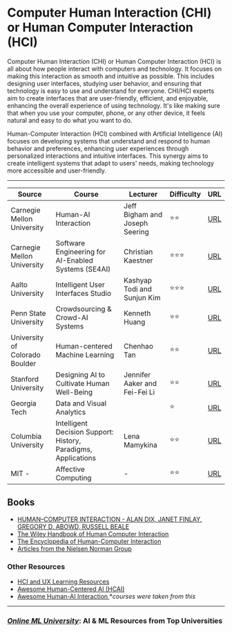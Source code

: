 # **Computer Human Interaction (CHI) or Human Computer Interaction (HCI)**
Computer Human Interaction (CHI) or Human Computer Interaction (HCI) is all about how people interact with computers and technology. It focuses on making this interaction as smooth and intuitive as possible. This includes designing user interfaces, studying user behavior, and ensuring that technology is easy to use and understand for everyone. CHI/HCI experts aim to create interfaces that are user-friendly, efficient, and enjoyable, enhancing the overall experience of using technology. It's like making sure that when you use your computer, phone, or any other device, it feels natural and easy to do what you want to do.

Human-Computer Interaction (HCI) combined with Artificial Intelligence (AI) focuses on developing systems that understand and respond to human behavior and preferences, enhancing user experiences through personalized interactions and intuitive interfaces. This synergy aims to create intelligent systems that adapt to users' needs, making technology more accessible and user-friendly.

---




| Source | Course | Lecturer  | Difficulty | URL |
| --- | --- | --- | --- | --- |
|Carnegie Mellon University	|Human-AI Interaction|	Jeff Bigham and Joseph Seering|⭐⭐ | [URL](http://humanaiclass.org/) | 
|Carnegie Mellon University	|Software Engineering for AI-Enabled Systems (SE4AI)	|Christian Kaestner|⭐⭐⭐ |[URL](https://ckaestne.github.io/seai/) | 
|Aalto University|	Intelligent User Interfaces Studio	|Kashyap Todi and Sunjun Kim | ⭐⭐⭐ |[URL](https://mycourses.aalto.fi/course/view.php?id=20975) | 
|Penn State University	|Crowdsourcing & Crowd-AI Systems	|Kenneth Huang|⭐⭐ |[URL](http://crowdaiclass.org/) | 
|University of Colorado Boulder|	Human-centered Machine Learning	|Chenhao Tan|⭐⭐ |[URL](https://chenhaot.com/courses/hcml/home.html) | 
|Stanford University	|Designing AI to Cultivate Human Well-Being	|Jennifer Aaker and Fei-Fei Li|⭐⭐ |[URL](https://designing-ai.su.domains/) | 
|Georgia Tech	|Data and Visual Analytics	||⭐ |[URL](https://poloclub.github.io/#cse6242) | 
|Columbia University|	Intelligent Decision Support: History, Paradigms, Applications	|Lena Mamykina|⭐⭐ |[URL](https://www.dbmi.columbia.edu/binf-g4008-001-intelligent-decision-support-history-paradigms-and-applications/) | 
|MIT -| Affective Computing|-|⭐⭐ |[URL](https://ocw.mit.edu/courses/media-arts-and-sciences/mas-630-affective-computing-fall-2015/) | 



## Books
-  [HUMAN–COMPUTER INTERACTION - ALAN DIX, JANET FINLAY, GREGORY D. ABOWD, RUSSELL BEALE](https://engineering.futureuniversity.com/BOOKS%20FOR%20IT/Dix_HumanComputerInteraction.pdf)
- [The Wiley Handbook of Human Computer Interaction](https://profjefer.files.wordpress.com/2018/10/kirakowski-jurek_-norman-kent-l-the-wiley-handbook-of-human-computer-interaction-set-2018-wiley-blackwell1.pdf)
- [The Encyclopedia of Human-Computer Interaction](https://www.interaction-design.org/literature/book/the-encyclopedia-of-human-computer-interaction-2nd-ed)
- [Articles from the Nielsen Norman Group](https://www.nngroup.com/articles/)


### Other Resources
- [HCI and UX Learning Resources](https://github.com/peiyaoh/hci-ux-learning-resources)
- [Awesome Human-Centered AI (HCAI)](https://github.com/Open-Source-ML/awesome-human-centered-ai?tab=readme-ov-file#data-collection-and-annotation)
- [Awesome Human-AI Interaction ](https://github.com/bwang514/awesome-HAI?tab=readme-ov-file) **courses were taken from this*


--- 
### [***Online ML University***]((https://github.com/azminewasi/online-ml-university/)): **AI & ML Resources from Top Universities**